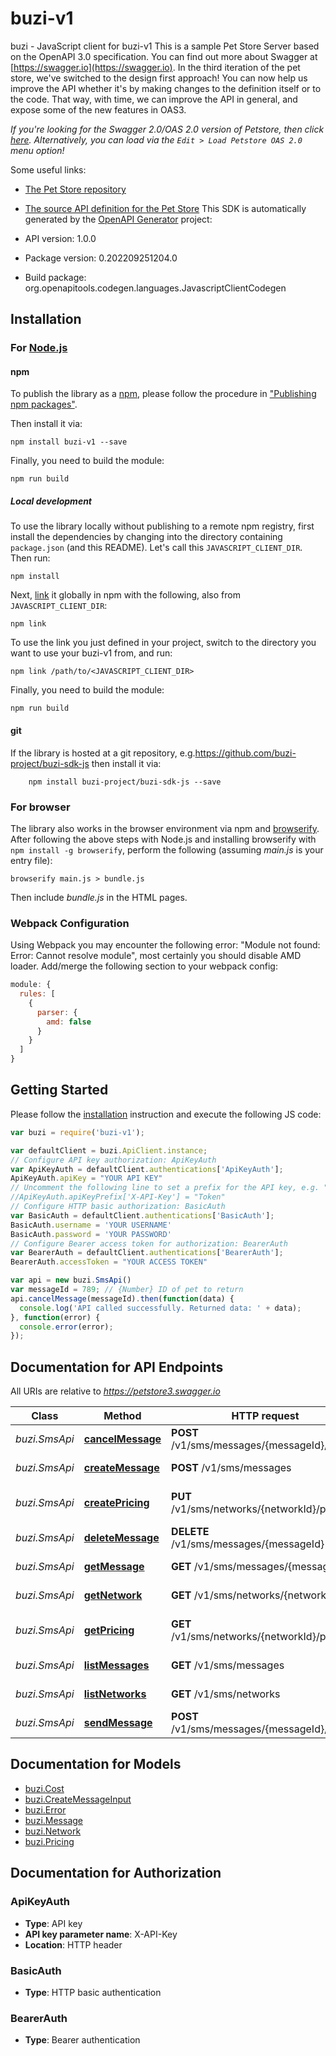 # buzi-v1

buzi - JavaScript client for buzi-v1
This is a sample Pet Store Server based on the OpenAPI 3.0 specification.  You can find out more about
Swagger at [https://swagger.io](https://swagger.io). In the third iteration of the pet store, we've switched to the design first approach!
You can now help us improve the API whether it's by making changes to the definition itself or to the code.
That way, with time, we can improve the API in general, and expose some of the new features in OAS3.

_If you're looking for the Swagger 2.0/OAS 2.0 version of Petstore, then click [here](https://editor.swagger.io/?url=https://petstore.swagger.io/v2/swagger.yaml). Alternatively, you can load via the `Edit > Load Petstore OAS 2.0` menu option!_

Some useful links:
- [The Pet Store repository](https://github.com/swagger-api/swagger-petstore)
- [The source API definition for the Pet Store](https://github.com/swagger-api/swagger-petstore/blob/master/src/main/resources/openapi.yaml)
This SDK is automatically generated by the [OpenAPI Generator](https://openapi-generator.tech) project:

- API version: 1.0.0
- Package version: 0.202209251204.0
- Build package: org.openapitools.codegen.languages.JavascriptClientCodegen

## Installation

### For [Node.js](https://nodejs.org/)

#### npm

To publish the library as a [npm](https://www.npmjs.com/), please follow the procedure in ["Publishing npm packages"](https://docs.npmjs.com/getting-started/publishing-npm-packages).

Then install it via:

```shell
npm install buzi-v1 --save
```

Finally, you need to build the module:

```shell
npm run build
```

##### Local development

To use the library locally without publishing to a remote npm registry, first install the dependencies by changing into the directory containing `package.json` (and this README). Let's call this `JAVASCRIPT_CLIENT_DIR`. Then run:

```shell
npm install
```

Next, [link](https://docs.npmjs.com/cli/link) it globally in npm with the following, also from `JAVASCRIPT_CLIENT_DIR`:

```shell
npm link
```

To use the link you just defined in your project, switch to the directory you want to use your buzi-v1 from, and run:

```shell
npm link /path/to/<JAVASCRIPT_CLIENT_DIR>
```

Finally, you need to build the module:

```shell
npm run build
```

#### git

If the library is hosted at a git repository, e.g.https://github.com/buzi-project/buzi-sdk-js
then install it via:

```shell
    npm install buzi-project/buzi-sdk-js --save
```

### For browser

The library also works in the browser environment via npm and [browserify](http://browserify.org/). After following
the above steps with Node.js and installing browserify with `npm install -g browserify`,
perform the following (assuming *main.js* is your entry file):

```shell
browserify main.js > bundle.js
```

Then include *bundle.js* in the HTML pages.

### Webpack Configuration

Using Webpack you may encounter the following error: "Module not found: Error:
Cannot resolve module", most certainly you should disable AMD loader. Add/merge
the following section to your webpack config:

```javascript
module: {
  rules: [
    {
      parser: {
        amd: false
      }
    }
  ]
}
```

## Getting Started

Please follow the [installation](#installation) instruction and execute the following JS code:

```javascript
var buzi = require('buzi-v1');

var defaultClient = buzi.ApiClient.instance;
// Configure API key authorization: ApiKeyAuth
var ApiKeyAuth = defaultClient.authentications['ApiKeyAuth'];
ApiKeyAuth.apiKey = "YOUR API KEY"
// Uncomment the following line to set a prefix for the API key, e.g. "Token" (defaults to null)
//ApiKeyAuth.apiKeyPrefix['X-API-Key'] = "Token"
// Configure HTTP basic authorization: BasicAuth
var BasicAuth = defaultClient.authentications['BasicAuth'];
BasicAuth.username = 'YOUR USERNAME'
BasicAuth.password = 'YOUR PASSWORD'
// Configure Bearer access token for authorization: BearerAuth
var BearerAuth = defaultClient.authentications['BearerAuth'];
BearerAuth.accessToken = "YOUR ACCESS TOKEN"

var api = new buzi.SmsApi()
var messageId = 789; // {Number} ID of pet to return
api.cancelMessage(messageId).then(function(data) {
  console.log('API called successfully. Returned data: ' + data);
}, function(error) {
  console.error(error);
});


```

## Documentation for API Endpoints

All URIs are relative to *https://petstore3.swagger.io*

Class | Method | HTTP request | Description
------------ | ------------- | ------------- | -------------
*buzi.SmsApi* | [**cancelMessage**](docs/SmsApi.md#cancelMessage) | **POST** /v1/sms/messages/{messageId}/cancel | Cancel a message
*buzi.SmsApi* | [**createMessage**](docs/SmsApi.md#createMessage) | **POST** /v1/sms/messages | Create Message
*buzi.SmsApi* | [**createPricing**](docs/SmsApi.md#createPricing) | **PUT** /v1/sms/networks/{networkId}/pricing | Create network price
*buzi.SmsApi* | [**deleteMessage**](docs/SmsApi.md#deleteMessage) | **DELETE** /v1/sms/messages/{messageId} | Deletes a message
*buzi.SmsApi* | [**getMessage**](docs/SmsApi.md#getMessage) | **GET** /v1/sms/messages/{messageId} | Get message
*buzi.SmsApi* | [**getNetwork**](docs/SmsApi.md#getNetwork) | **GET** /v1/sms/networks/{networkId} | Get network
*buzi.SmsApi* | [**getPricing**](docs/SmsApi.md#getPricing) | **GET** /v1/sms/networks/{networkId}/pricing | List network rates
*buzi.SmsApi* | [**listMessages**](docs/SmsApi.md#listMessages) | **GET** /v1/sms/messages | List messages
*buzi.SmsApi* | [**listNetworks**](docs/SmsApi.md#listNetworks) | **GET** /v1/sms/networks | List networks
*buzi.SmsApi* | [**sendMessage**](docs/SmsApi.md#sendMessage) | **POST** /v1/sms/messages/{messageId}/send | Sends a message


## Documentation for Models

 - [buzi.Cost](docs/Cost.md)
 - [buzi.CreateMessageInput](docs/CreateMessageInput.md)
 - [buzi.Error](docs/Error.md)
 - [buzi.Message](docs/Message.md)
 - [buzi.Network](docs/Network.md)
 - [buzi.Pricing](docs/Pricing.md)


## Documentation for Authorization



### ApiKeyAuth


- **Type**: API key
- **API key parameter name**: X-API-Key
- **Location**: HTTP header



### BasicAuth

- **Type**: HTTP basic authentication



### BearerAuth

- **Type**: Bearer authentication

